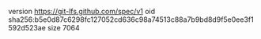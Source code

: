 version https://git-lfs.github.com/spec/v1
oid sha256:b5e0d87c6298fc127052cd636c98a74513c88a7b9bd8d9f5e0ee3f1592d523ae
size 7064
